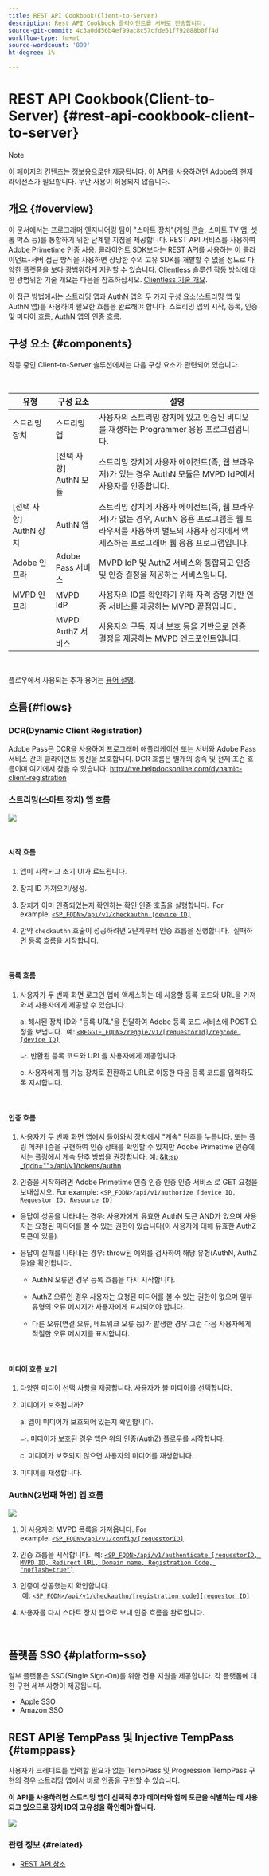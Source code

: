 ```yaml
---
title: REST API Cookbook(Client-to-Server)
description: Rest API Cookbook 클라이언트를 서버로 전송합니다.
source-git-commit: 4c3a0dd56b4ef99ac8c57cfde61f792088b0ff4d
workflow-type: tm+mt
source-wordcount: '899'
ht-degree: 1%

---
```



# REST API Cookbook(Client-to-Server) {#rest-api-cookbook-client-to-server}

>[!NOTE]
>
>이 페이지의 컨텐츠는 정보용으로만 제공됩니다. 이 API를 사용하려면 Adobe의 현재 라이선스가 필요합니다. 무단 사용이 허용되지 않습니다.


## 개요 {#overview}

이 문서에서는 프로그래머 엔지니어링 팀이 &quot;스마트 장치&quot;(게임 콘솔, 스마트 TV 앱, 셋톱 박스 등)를 통합하기 위한 단계별 지침을 제공합니다. REST API 서비스를 사용하여 Adobe Primetime 인증 사용. 클라이언트 SDK보다는 REST API를 사용하는 이 클라이언트-서버 접근 방식을 사용하면 상당한 수의 고유 SDK를 개발할 수 없을 정도로 다양한 플랫폼을 보다 광범위하게 지원할 수 있습니다. Clientless 솔루션 작동 방식에 대한 광범위한 기술 개요는 다음을 참조하십시오. [Clientless 기술 개요](/help/authentication/rest-api-overview.md).


이 접근 방법에서는 스트리밍 앱과 AuthN 앱의 두 가지 구성 요소(스트리밍 앱 및 AuthN 앱)를 사용하여 필요한 흐름을 완료해야 합니다. 스트리밍 앱의 시작, 등록, 인증 및 미디어 흐름, AuthN 앱의 인증 흐름.

## 구성 요소 {#components}

작동 중인 Client-to-Server 솔루션에서는 다음 구성 요소가 관련되어 있습니다.

 

| 유형 | 구성 요소 | 설명 |
| --- | --- | --- |
| 스트리밍 장치 | 스트리밍 앱 | 사용자의 스트리밍 장치에 있고 인증된 비디오를 재생하는 Programmer 응용 프로그램입니다. |
|  | \[선택 사항\] AuthN 모듈 | 스트리밍 장치에 사용자 에이전트(즉, 웹 브라우저)가 있는 경우 AuthN 모듈은 MVPD IdP에서 사용자를 인증합니다. |
| \[선택 사항\] AuthN 장치 | AuthN 앱 | 스트리밍 장치에 사용자 에이전트(즉, 웹 브라우저)가 없는 경우, AuthN 응용 프로그램은 웹 브라우저를 사용하여 별도의 사용자 장치에서 액세스하는 프로그래머 웹 응용 프로그램입니다.  |
| Adobe 인프라 | Adobe Pass 서비스 | MVPD IdP 및 AuthZ 서비스와 통합되고 인증 및 인증 결정을 제공하는 서비스입니다. |
| MVPD 인프라 | MVPD IdP | 사용자의 ID를 확인하기 위해 자격 증명 기반 인증 서비스를 제공하는 MVPD 끝점입니다. |
|  | MVPD AuthZ 서비스 | 사용자의 구독, 자녀 보호 등을 기반으로 인증 결정을 제공하는 MVPD 엔드포인트입니다. |

 

플로우에서 사용되는 추가 용어는 [용어 설명](http://tve.helpdocsonline.com/adobe-pass-glossary).

## 흐름{#flows}

### DCR(Dynamic Client Registration)

Adobe Pass은 DCR을 사용하여 프로그래머 애플리케이션 또는 서버와 Adobe Pass 서비스 간의 클라이언트 통신을 보호합니다. DCR 흐름은 별개의 종속 및 전제 조건 흐름이며 여기에서 찾을 수 있습니다. http://tve.helpdocsonline.com/dynamic-client-registration


### 스트리밍(스마트 장치) 앱 흐름

![](https://dzf8vqv24eqhg.cloudfront.net/userfiles/258/326/ckfinder/images/clientless_1st_screen_updated.PNG)

 

#### 시작 흐름

1. 앱이 시작되고 초기 UI가 로드됩니다.

2. 장치 ID 가져오기/생성.

3. 장치가 이미 인증되었는지 확인하는 확인 인증 호출을 실행합니다.  For example: [`<SP_FQDN>/api/v1/checkauthn [device ID]`](/help/authentication/check-authentication-token.md)

4. 만약 `checkauthn` 호출이 성공하려면 2단계부터 인증 흐름을 진행합니다.  실패하면 등록 흐름을 시작합니다.

 

#### 등록 흐름

1. 사용자가 두 번째 화면 로그인 앱에 액세스하는 데 사용할 등록 코드와 URL을 가져와서 사용자에게 제공할 수 있습니다.

   a. 해시된 장치 ID와 &quot;등록 URL&quot;을 전달하여 Adobe 등록 코드 서비스에 POST 요청을 보냅니다.  예: [`<REGGIE_FQDN>/reggie/v1/[requestorId]/regcode [device ID]`](/help/authentication/registration-code-request.md)

   나. 반환된 등록 코드와 URL을 사용자에게 제공합니다.

   c. 사용자에게 웹 가능 장치로 전환하고 URL로 이동한 다음 등록 코드를 입력하도록 지시합니다.

 

#### 인증 흐름

1. 사용자가 두 번째 화면 앱에서 돌아와서 장치에서 &quot;계속&quot; 단추를 누릅니다. 또는 폴링 메커니즘을 구현하여 인증 상태를 확인할 수 있지만 Adobe Primetime 인증에서는 폴링에서 계속 단추 방법을 권장합니다. <!--(For information on employing a "Continue" button versus polling the Adobe Primetime authentication backend server, see the Clientless Technical Overview: Managing 2nd-Screen Workflow Transition.)--> 예: [\&lt;sp _fqdn=&quot;&quot;>/api/v1/tokens/authn](/help/authentication/retrieve-authentication-token.md)

2. 인증을 시작하려면 Adobe Primetime 인증 인증 인증 인증 서비스 로 GET 요청을 보내십시오. For example: `<SP_FQDN>/api/v1/authorize [device ID, Requestor ID, Resource ID]`

<!-- end list -->

- 응답이 성공을 나타내는 경우: 사용자에게 유효한 AuthN 토큰 AND가 있으며 사용자는 요청된 미디어를 볼 수 있는 권한이 있습니다(이 사용자에 대해 유효한 AuthZ 토큰이 있음).

- 응답이 실패를 나타내는 경우: throw된 예외를 검사하여 해당 유형(AuthN, AuthZ 등)을 확인합니다.

   - AuthN 오류인 경우 등록 흐름을 다시 시작합니다.

   - AuthZ 오류인 경우 사용자는 요청된 미디어를 볼 수 있는 권한이 없으며 일부 유형의 오류 메시지가 사용자에게 표시되어야 합니다.

   - 다른 오류(연결 오류, 네트워크 오류 등)가 발생한 경우 그런 다음 사용자에게 적절한 오류 메시지를 표시합니다.

 

#### 미디어 흐름 보기

1. 다양한 미디어 선택 사항을 제공합니다. 사용자가 볼 미디어를 선택합니다.

2. 미디어가 보호됩니까?

   a. 앱이 미디어가 보호되어 있는지 확인합니다.

   나. 미디어가 보호된 경우 앱은 위의 인증(AuthZ) 플로우를 시작합니다.

   c. 미디어가 보호되지 않으면 사용자의 미디어를 재생합니다.

3. 미디어를 재생합니다.


### AuthN(2번째 화면) 앱 흐름

![](https://dzf8vqv24eqhg.cloudfront.net/userfiles/258/326/ckfinder/images/smart_dev_second_flow.png)

1. 이 사용자의 MVPD 목록을 가져옵니다. For example: [`<SP_FQDN>/api/v1/config/[requestorID]`](/help/authentication/provide-mvpd-list.md)

1. 인증 흐름을 시작합니다.  예: [`<SP_FQDN>/api/v1/authenticate [requestorID, MVPD ID, Redirect URL, Domain name, Registration Code, "noflash=true"]`](/help/authentication/initiate-authentication.md)

1. 인증이 성공했는지 확인합니다.  예: [`<SP_FQDN>/api/v1/checkauthn/[registration code][requestor ID]`](/help/authentication/check-authentication-token.md)

1. 사용자를 다시 스마트 장치 앱으로 보내 인증 흐름을 완료합니다.

 

## 플랫폼 SSO {#platform-sso}

일부 플랫폼은 SSO(Single Sign-On)를 위한 전용 지원을 제공합니다. 각 플랫폼에 대한 구현 세부 사항이 제공됩니다.

- [Apple SSO](http://tve.helpdocsonline.com/rest-api-apple-sso)
- Amazon SSO

## REST API용 TempPass 및 Injective TempPass {#temppass}

사용자가 크레디트를 입력할 필요가 없는 TempPass 및 Progression TempPass 구현의 경우 스트리밍 앱에서 바로 인증을 구현할 수 있습니다. 

**이 API를 사용하려면 스트리밍 앱이 선택적 추가 데이터와 함께 토큰을 식별하는 데 사용되고 있으므로 장치 ID의 고유성을 확인해야 합니다.**


![](https://dzf8vqv24eqhg.cloudfront.net/userfiles/258/326/ckfinder/images/Free%20preview%20option.png?dc=201612071020-0)

### 관련 정보 {#related}

- [REST API 참조](/help/authentication/rest-api-reference.md)
